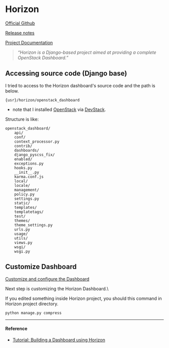 # Horizon

[Official Github](https://github.com/openstack/horizon)

[Release notes](https://docs.openstack.org/releasenotes/horizon/)

[Project Documentation](https://docs.openstack.org/horizon/latest/)

> *“Horizon is a Django-based project aimed at providing a complete OpenStack Dashboard.”*

## Accessing source code (Django base)

I tried to access to the Horizon dashboard's source code and the path is below.

```{usr}/horizon/openstack_dashboard```

* note that I installed [OpenStack](./openstack.md) via [DevStack](./devstack.md).

Structure is like:

```
openstack_dashboard/
    api/
    conf/
    context_processor.py
    contrib/
    dashboards/
    django_pyscss_fix/
    enabled/
    exceptions.py
    hooks.py
    __init__.py
    karma.conf.js
    local/
    locale/
    management/
    policy.py
    settings.py
    static/
    templates/
    templatetags/
    test/
    themes/
    theme_settings.py
    urls.py
    usage/
    utils/
    views.py
    wsgi/
    wsgi.py
```

## Customize Dashboard

[Customize and configure the Dashboard](https://docs.openstack.org/horizon/rocky/admin/customize-configure.html)

Next step is customizing the Horizon Dashboard.\

If you edited something inside Horizon project, you should this command in Horizon project directory.

```
python manage.py compress
```

---

#### Reference

- [Tutorial: Building a Dashboard using Horizon](https://docs.openstack.org/horizon/latest/contributor/tutorials/dashboard.html)